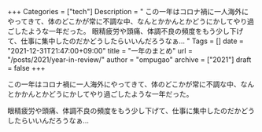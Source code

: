 +++
Categories = ["tech"]
Description = " この一年はコロナ禍に一人海外にやってきて、体のどこかが常に不調な中、なんとかかんとかどうにかしてやり過ごしたような一年だった。  眼精疲労や頭痛、体調不良の頻度をもう少し下げて、仕事に集中したのだかどうしたらいいんだろうなぁ… "
Tags = []
date = "2021-12-31T21:47:00+09:00"
title = "一年のまとめ"
url = "/posts/2021/year-in-review/"
author = "ompugao"
archive = ["2021"]
draft = false
+++

<body>
<p>この一年はコロナ禍に一人海外にやってきて、体のどこかが常に不調な中、なんとかかんとかどうにかしてやり過ごしたような一年だった。</p>

<p>眼精疲労や頭痛、体調不良の頻度をもう少し下げて、仕事に集中したのだかどうしたらいいんだろうなぁ…</p>
</body>
